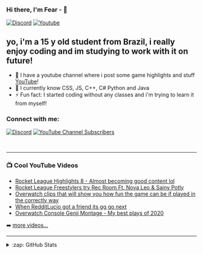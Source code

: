 ### Hi there, I'm Fear - 👋

[![Discord](https://img.shields.io/discord/577211388527771688?label=Discord%20Server%20&logo=discord"/>)](https://discord.gg/y5cEdDf)
[![Youtube](https://img.shields.io/youtube/channel/views/UCcy8i6W-1AiYTZ3UD8402jw?style=social">)](https://www.youtube.com/channel/UCcy8i6W-1AiYTZ3UD8402jw)

## yo, i'm a 15 y old student from Brazil, i really enjoy coding and im studying to work with it on future!

- 🔭 I have a youtube channel where i post some game highlights and stuff [YouTube][youtube]!
- 🌱 I currently know CSS, JS, C++, C# Python and Java
- ⚡ Fun fact: I started coding without any classes and i'm trying to learn it from myself!

### Connect with me:

[<img alt="Discord" src="https://img.shields.io/discord/577211388527771688?label=Discord%20Server%20&logo=discord"/>][discord]
[<img alt="YouTube Channel Subscribers" src="https://img.shields.io/youtube/channel/subscribers/UCcy8i6W-1AiYTZ3UD8402jw?label=YouTube%20Subs&style=social" />][youtube]

<br />

---

### 📺 Cool YouTube Videos

<!-- YOUTUBE:START -->
- [Rocket League Highlights 8 - Almost becoming good content lol](https://www.youtube.com/watch?v=vhcJADd7F88&pp=sAQA)
- [Rocket League Freestylers try Rec Room Ft. Nova Leo & Sainy Potly](https://www.youtube.com/watch?v=9AHPqofp2QE&t=992s&pp=sAQA)
- [Overwatch clips that will show you how fun the game can be if played in the correctly way](https://www.youtube.com/watch?v=cV3yRccq4Fo&t=921s&pp=sAQA)
- [When RedditLucio got a friend its gg go next](https://www.youtube.com/watch?v=Ra88fbnqjA0&t=1s&pp=sAQA)
- [Overwatch Console Genji Montage - My best plays of 2020](https://www.youtube.com/watch?v=Frk5vwYwcn4&pp=sAQA)
<!-- YOUTUBE:END -->

➡️ [more videos...](https://www.youtube.com/channel/UCcy8i6W-1AiYTZ3UD8402jw)

---

</details>

<details>
  <summary>:zap: GitHub Stats</summary>

  <img align="left" alt="Fear's GitHub Stats" src="https://github-readme-stats.vercel.app/api?username=s2s3lr43f&show_icons=true" />

</details>

[discord]: https://discord.gg/y5cEdDf
[youtube]: https://www.youtube.com/channel/UCcy8i6W-1AiYTZ3UD8402jw
[instagram]: https://instagram.com/matt_trdd
